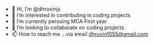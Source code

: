 - 👋 Hi, I’m @dhruvinjs
- 👀 I’m interested in contributing in coding projects
- 🌱 I’m currently persuing MCA First year
- 💞️ I’m looking to collaborate on coding projects
- 📫 How to reach me ...via email dhruvin1055@gmail.com    
<!---
dhruvinjs/dhruvinjs is a ✨ special ✨ repository because its `README.md` (this file) appears on your GitHub profile.
You can click the Preview link to take a look at your changes.
--->
